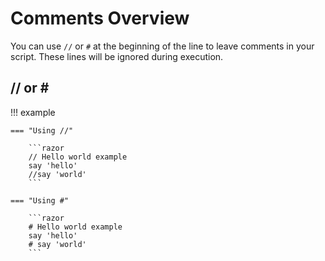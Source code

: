 # Comments Overview

You can use `//` or `#` at the beginning of the line to leave comments in your script.  These lines will be ignored during execution.

## // or \# 

!!! example

    === "Using //"

        ```razor
        // Hello world example
        say 'hello'
        //say 'world'
        ```

    === "Using #"

        ```razor
        # Hello world example
        say 'hello'
        # say 'world'
        ```
